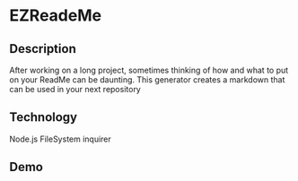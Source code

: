 # EZReadeMe

## Description
After working on a long project, sometimes thinking of how and what to put on your ReadMe can be daunting. This generator creates a markdown that can be used in your next repository

## Technology
Node.js
FileSystem
inquirer
## Demo
